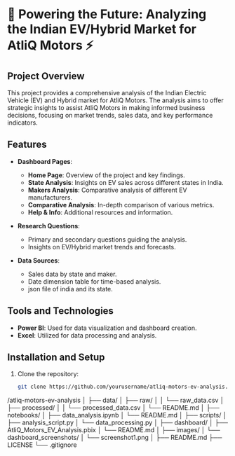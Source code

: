 # 🚗 Powering the Future: Analyzing the Indian EV/Hybrid Market for AtliQ Motors ⚡

## Project Overview

This project provides a comprehensive analysis of the Indian Electric Vehicle (EV) and Hybrid market for AtliQ Motors. The analysis aims to offer strategic insights to assist AtliQ Motors in making informed business decisions, focusing on market trends, sales data, and key performance indicators.

## Features

- **Dashboard Pages**:
  - **Home Page**: Overview of the project and key findings.
  - **State Analysis**: Insights on EV sales across different states in India.
  - **Makers Analysis**: Comparative analysis of different EV manufacturers.
  - **Comparative Analysis**: In-depth comparison of various metrics.
  - **Help & Info**: Additional resources and information.

- **Research Questions**:
  - Primary and secondary questions guiding the analysis.
  - Insights on EV/Hybrid market trends and forecasts.

- **Data Sources**:
  - Sales data by state and maker.
  - Date dimension table for time-based analysis.
  - json file of india and its state.

## Tools and Technologies

- **Power BI**: Used for data visualization and dashboard creation.
- **Excel**: Utilized for data processing and analysis.

## Installation and Setup

1. Clone the repository:
   ```bash
   git clone https://github.com/yourusername/atliq-motors-ev-analysis.git

/atliq-motors-ev-analysis
│
├── data/
│   ├── raw/
│   │   └── raw_data.csv
│   ├── processed/
│   │   └── processed_data.csv
│   └── README.md
│
├── notebooks/
│   ├── data_analysis.ipynb
│   └── README.md
│
├── scripts/
│   ├── analysis_script.py
│   └── data_processing.py
│
├── dashboard/
│   ├── AtliQ_Motors_EV_Analysis.pbix
│   └── README.md
│
├── images/
│   └── dashboard_screenshots/
│       └── screenshot1.png
│
├── README.md
├── LICENSE
└── .gitignore

